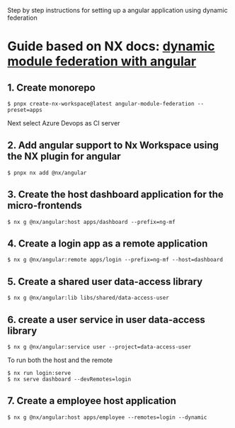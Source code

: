 Step by step instructions for setting up a angular application using dynamic federation

# Guide based on NX docs: [dynamic module federation with angular](https://nx.dev/recipes/angular/dynamic-module-federation-with-angular)

## 1. Create monorepo

```
$ pnpx create-nx-workspace@latest angular-module-federation --preset=apps
```

Next select Azure Devops as CI server

## 2. Add angular support to Nx Workspace using the NX plugin for angular

```
$ pnpx nx add @nx/angular
```

## 3. Create the host dashboard application for the micro-frontends

```
$ nx g @nx/angular:host apps/dashboard --prefix=ng-mf
```

## 4. Create a login app as a remote application

```
$ nx g @nx/angular:remote apps/login --prefix=ng-mf --host=dashboard
```

## 5. Create a shared user data-access library

```
$ nx g @nx/angular:lib libs/shared/data-access-user

```

## 6. create a user service in user data-access library

```
$ nx g @nx/angular:service user --project=data-access-user
```

To run both the host and the remote

```
$ nx run login:serve
$ nx serve dashboard --devRemotes=login
```

## 7. Create a employee host application

```
$ nx g @nx/angular:host apps/employee --remotes=login --dynamic
```
